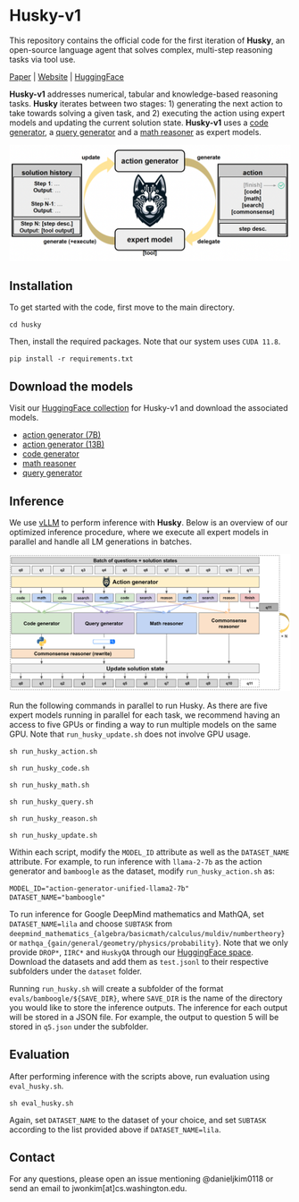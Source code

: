 # Husky-v1
This repository contains the official code for the first iteration of **Husky**, an open-source language agent that solves complex, multi-step reasoning tasks via tool use.

[Paper](https://arxiv.org/abs/2406.06469) | [Website](https://agent-husky.github.io/) | [HuggingFace](https://huggingface.co/agent-husky)

**Husky-v1** addresses numerical, tabular and knowledge-based reasoning tasks.
**Husky** iterates between two stages: 1) generating the next action to take towards solving a given task, and 2) executing the action using expert models and updating the current solution state.
**Husky-v1** uses a [code generator](https://huggingface.co/agent-husky/husky-v1-code-deepseekcoder-7b-instruct), a [query generator](https://huggingface.co/agent-husky/husky-v1-query-llama2-7b) and a [math reasoner](https://huggingface.co/agent-husky/husky-v1-math-deepseekmath-7b-instruct) as expert models.

<img src="img/husky_teaser.png" width="1000">

## Installation
To get started with the code, first move to the main directory.
```
cd husky
```

Then, install the required packages. Note that our system uses `CUDA 11.8`.
```
pip install -r requirements.txt
```

## Download the models
Visit our [HuggingFace collection](https://huggingface.co/collections/agent-husky/husky-v1-665545c3e6ea63012f35c518) for Husky-v1 and download the associated models.
- [action generator (7B)](https://huggingface.co/agent-husky/husky-v1-action-llama2-7b)
- [action generator (13B)](https://huggingface.co/agent-husky/husky-v1-action-llama2-13b)
- [code generator](https://huggingface.co/agent-husky/husky-v1-code-deepseekcoder-7b-instruct)
- [math reasoner](https://huggingface.co/agent-husky/husky-v1-math-deepseekmath-7b-instruct)
- [query generator](https://huggingface.co/agent-husky/husky-v1-query-llama2-7b)

## Inference
We use [vLLM](https://docs.vllm.ai/en/stable/) to perform inference with **Husky**.
Below is an overview of our optimized inference procedure, where we execute all expert models in parallel and handle all LM generations in batches.

<img src="img/husky_inference.png" width="1000">

Run the following commands in parallel to run Husky. As there are five expert models running in parallel for each task, we recommend having an access to five GPUs or finding a way to run multiple models on the same GPU. Note that `run_husky_update.sh` does not involve GPU usage.
```
sh run_husky_action.sh
```
```
sh run_husky_code.sh
```
```
sh run_husky_math.sh
```
```
sh run_husky_query.sh
```
```
sh run_husky_reason.sh
```
```
sh run_husky_update.sh
```

Within each script, modify the `MODEL_ID` attribute as well as the `DATASET_NAME` attribute. 
For example, to run inference with `llama-2-7b` as the action generator and `bamboogle` as the dataset, modify `run_husky_action.sh` as:
```
MODEL_ID="action-generator-unified-llama2-7b"
DATASET_NAME="bamboogle"
```

To run inference for Google DeepMind mathematics and MathQA, set `DATASET_NAME=lila` and choose `SUBTASK` from `deepmind_mathematics_{algebra/basicmath/calculus/muldiv/numbertheory}` or `mathqa_{gain/general/geometry/physics/probability}`.
Note that we only provide `DROP*`, `IIRC*` and `HuskyQA` through our [HuggingFace space](https://huggingface.co/agent-husky).
Download the datasets and add them as `test.jsonl` to their respective subfolders under the `dataset` folder.

Running `run_husky.sh` will create a subfolder of the format `evals/bamboogle/${SAVE_DIR}`, where `SAVE_DIR` is the name of the directory you would like to store the inference outputs.
The inference for each output will be stored in a JSON file.
For example, the output to question 5 will be stored in `q5.json` under the subfolder.

## Evaluation
After performing inference with the scripts above, run evaluation using `eval_husky.sh`.
```
sh eval_husky.sh
```

Again, set `DATASET_NAME` to the dataset of your choice, and set `SUBTASK` according to the list provided above if `DATASET_NAME=lila`.

## Contact
For any questions, please open an issue mentioning @danieljkim0118 or send an email to jwonkim[at]cs.washington.edu.
